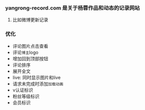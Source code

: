 ### yangrong-record.com 是关于杨蓉作品和动态的记录网站

01. 比如微博更新记录

### 优化

* 评论图片点击查看
* 评论`博主`logo
* 增加回到顶部按钮
* 评论排序
* 展开全文
* live: 同时显示图片和live
* 请求未完成时添加`加载动画`
* v认证标识
* 粉丝等级标识
* 会员标识
